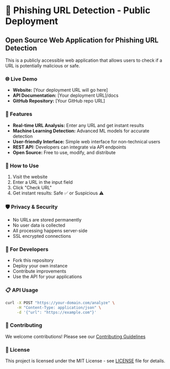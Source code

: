 # 🚀 Phishing URL Detection - Public Deployment

## Open Source Web Application for Phishing URL Detection

This is a publicly accessible web application that allows users to check if a URL is potentially malicious or safe.

### 🌐 Live Demo
- **Website:** [Your deployment URL will go here]
- **API Documentation:** [Your deployment URL]/docs
- **GitHub Repository:** [Your GitHub repo URL]

### 🎯 Features
- **Real-time URL Analysis:** Enter any URL and get instant results
- **Machine Learning Detection:** Advanced ML models for accurate detection
- **User-friendly Interface:** Simple web interface for non-technical users
- **REST API:** Developers can integrate via API endpoints
- **Open Source:** Free to use, modify, and distribute

### 📖 How to Use
1. Visit the website
2. Enter a URL in the input field
3. Click "Check URL" 
4. Get instant results: Safe ✅ or Suspicious ⚠️

### 🛡️ Privacy & Security
- No URLs are stored permanently
- No user data is collected
- All processing happens server-side
- SSL encrypted connections

### 👥 For Developers
- Fork this repository
- Deploy your own instance
- Contribute improvements
- Use the API for your applications

### 📋 API Usage
```bash
curl -X POST "https://your-domain.com/analyze" \
     -H "Content-Type: application/json" \
     -d '{"url": "https://example.com"}'
```

### 🤝 Contributing
We welcome contributions! Please see our [Contributing Guidelines](CONTRIBUTING.md)

### 📄 License
This project is licensed under the MIT License - see [LICENSE](LICENSE) file for details.
